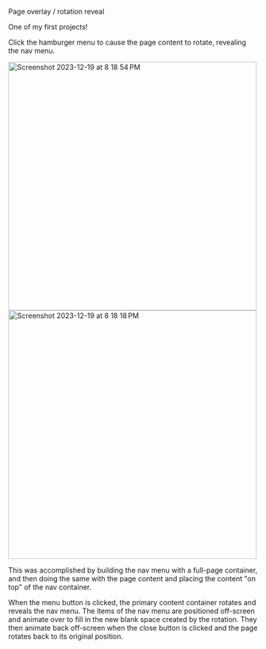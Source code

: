 Page overlay / rotation reveal

One of my first projects!

Click the hamburger menu to cause the page content to rotate, revealing the nav menu.

<img width="500" alt="Screenshot 2023-12-19 at 8 18 54 PM" src="https://github.com/m-wheeler-dev/rotate/assets/105622101/8c352a24-2f52-493b-8768-ffc3f63b9054">

<img width="500" alt="Screenshot 2023-12-19 at 8 18 18 PM" src="https://github.com/m-wheeler-dev/rotate/assets/105622101/e64e88a3-2a86-49c9-a4cf-98a6c8efaa9b">

<p>This was accomplished by building the nav menu with a full-page container, and then doing the same with the page content and placing the content "on top" of the nav container. </p>
When the menu button is clicked, the primary content container rotates and reveals the nav menu.
The items of the nav menu are positioned off-screen and animate over to fill in the new blank space created by the rotation.
They then animate back off-screen when the close button is clicked and the page rotates back to its original position.
